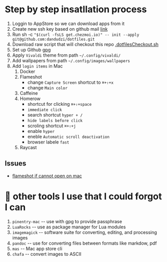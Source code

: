 # Step by step insatllation process

1. Loggin to AppStore so we can download apps from it
1. Create new ssh key based on github mail [link](https://github.com/flameshot-org/flameshot/issues/3572#issuecomment-2167705873)
1. Run sh -c `"$(curl -fsLS get.chezmoi.io)" -- init --apply git@github.com:dandudzi/dotfiles.git`
1. Download raw script that will checkout this repo [.dotfilesCheckout.sh](https://github.com/dandudzi/.dotfiles/blob/master/.dotfilesCheckout.sh)
1. Set up Github [gpg](https://docs.github.com/en/authentication/managing-commit-signature-verification/generating-a-new-gpg-key)
1. Apply `Vivaldi` theme from path `~/.config/vivaldi/`
1. Add wallpapers from path `~/.config/images/wallpapers`
1. Add `login items` in Mac
    1. Docker
    1. Flameshot
        - change `Capture Screen` shortcut to `⌘+⇧+x`
        - change `Main color`
    1. Caffeine
    1. Homerow
        - shortcut for clicking `⌘+⇧+space`
        - `immediate click`
        - search shortcut `hyper + /`
        - `hide labels before click`
        - scroling shortcut `⌘+⇧+j`
        - enable `hyper`
        - eneble `Automatic scroll deactivation`
        - browser labele `fast`
    1. Raycast

## Issues

- [flameshot if cannot open on mac](https://github.com/flameshot-org/flameshot/issues/3572#issuecomment-2089076723)

# 🔨 other tools I use that I could forgot I can

1. `pinentry-mac`           -- use with gpg to provide passphrase
1. `LuaRocks`               -- use as package manager for Lua modules
1. `imagemagick`            -- software suite for converting, editing, and processing images
1. `pandoc`                 -- use for converting files between formats like markdow, pdf
1. `mas`                    -- Mac app store cli
1. `chafa`                  -- convert images to ASCII
